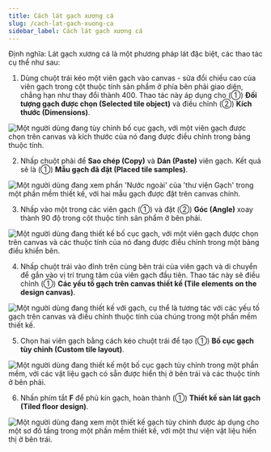 ```yaml
---
title: Cách lát gạch xương cá
slug: /cach-lat-gach-xuong-ca
sidebar_label: Cách lát gạch xương cá
---
```


Định nghĩa: Lát gạch xương cá là một phương pháp lát đặc biệt, các thao tác cụ thể như sau:

1. Dùng chuột trái kéo một viên gạch vào canvas - sửa đổi chiều cao của viên gạch trong cột thuộc tính sản phẩm ở phía bên phải giao diện, chẳng hạn như thay đổi thành 400. Thao tác này áp dụng cho (①) **Đối tượng gạch được chọn (Selected tile object)** và điều chỉnh (②) **Kích thước (Dimensions)**.

![Một người dùng đang tùy chỉnh bố cục gạch, với một viên gạch được chọn trên canvas và kích thước của nó đang được điều chỉnh trong bảng thuộc tính.](https://storage.googleapis.com/jegavn_kb/images/d6f0b711-6065-4af8-8b00-5ebbc7586711.png)

2. Nhấp chuột phải để **Sao chép (Copy)** và **Dán (Paste)** viên gạch. Kết quả sẽ là (①) **Mẫu gạch đã đặt (Placed tile samples)**.

![Một người dùng đang xem phần 'Nước ngoài' của 'thư viện Gạch' trong một phần mềm thiết kế, với hai mẫu gạch được đặt trên canvas chính.](https://storage.googleapis.com/jegavn_kb/images/3958d3d1-768c-4c4a-a087-6aaebac2289e.png)

3. Nhấp vào một trong các viên gạch (①) và đặt (②) **Góc (Angle)** xoay thành 90 độ trong cột thuộc tính sản phẩm ở bên phải.

![Một người dùng đang thiết kế bố cục gạch, với một viên gạch được chọn trên canvas và các thuộc tính của nó đang được điều chỉnh trong một bảng điều khiển bên.](https://storage.googleapis.com/jegavn_kb/images/e14739db-bfe7-405c-9a43-542085b26681.png)

4. Nhấp chuột trái vào đỉnh trên cùng bên trái của viên gạch và di chuyển để gắn vào vị trí trung tâm của viên gạch đầu tiên. Thao tác này sẽ điều chỉnh (①) **Các yếu tố gạch trên canvas thiết kế (Tile elements on the design canvas)**.

![Một người dùng đang thiết kế với gạch, cụ thể là tương tác với các yếu tố gạch trên canvas và điều chỉnh thuộc tính của chúng trong một phần mềm thiết kế.](https://storage.googleapis.com/jegavn_kb/images/6d0e4340-cb36-4366-bf2c-67924edc6f78.png)

5. Chọn hai viên gạch bằng cách kéo chuột trái để tạo (①) **Bố cục gạch tùy chỉnh (Custom tile layout)**.

![Một người dùng đang thiết kế một bố cục gạch tùy chỉnh trong một phần mềm, với các vật liệu gạch có sẵn được hiển thị ở bên trái và các thuộc tính ở bên phải.](https://storage.googleapis.com/jegavn_kb/images/2d281911-eff7-4247-b6c0-4664876c9896.png)

6. Nhấn phím tắt **F** để phủ kín gạch, hoàn thành (①) **Thiết kế sàn lát gạch (Tiled floor design)**.

![Một người dùng đang xem một thiết kế gạch tùy chỉnh được áp dụng cho một sơ đồ tầng trong một phần mềm thiết kế, với một thư viện vật liệu hiển thị ở bên trái.](https://storage.googleapis.com/jegavn_kb/images/4c092dfc-a605-41c6-b7cb-589bcb3825c0.png)